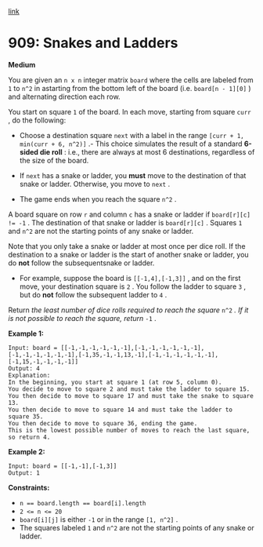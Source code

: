 [link](https://leetcode.com/problems/snakes-and-ladders/description/)

# 909: Snakes and Ladders

**Medium**

You are given an `n x n` integer matrix `board` where the cells are labeled from `1` to `n^2` in astarting from the bottom left of the board (i.e. `board[n - 1][0]` ) and alternating direction each row.

You start on square `1` of the board. In each move, starting from square `curr` , do the following:

- Choose a destination square `next` with a label in the range `[curr + 1, min(curr + 6, n^2)]` .- This choice simulates the result of a standard **6-sided die roll** : i.e., there are always at most 6 destinations, regardless of the size of the board.

- If `next` has a snake or ladder, you **must** move to the destination of that snake or ladder. Otherwise, you move to `next` .
- The game ends when you reach the square `n^2` .

A board square on row `r` and column `c` has a snake or ladder if `board[r][c] != -1` . The destination of that snake or ladder is `board[r][c]` . Squares `1` and `n^2` are not the starting points of any snake or ladder.

Note that you only take a snake or ladder at most once per dice roll. If the destination to a snake or ladder is the start of another snake or ladder, you do **not** follow the subsequentsnake or ladder.

- For example, suppose the board is `[[-1,4],[-1,3]]` , and on the first move, your destination square is `2` . You follow the ladder to square `3` , but do **not** follow the subsequent ladder to `4` .

Return _the least number of dice rolls required to reach the square_ `n^2` _. If it is not possible to reach the square, return_ `-1` .

**Example 1:**

```
Input: board = [[-1,-1,-1,-1,-1,-1],[-1,-1,-1,-1,-1,-1],[-1,-1,-1,-1,-1,-1],[-1,35,-1,-1,13,-1],[-1,-1,-1,-1,-1,-1],[-1,15,-1,-1,-1,-1]]
Output: 4
Explanation:
In the beginning, you start at square 1 (at row 5, column 0).
You decide to move to square 2 and must take the ladder to square 15.
You then decide to move to square 17 and must take the snake to square 13.
You then decide to move to square 14 and must take the ladder to square 35.
You then decide to move to square 36, ending the game.
This is the lowest possible number of moves to reach the last square, so return 4.
```

**Example 2:**

```
Input: board = [[-1,-1],[-1,3]]
Output: 1
```

**Constraints:**

- `n == board.length == board[i].length`
- `2 <= n <= 20`
- `board[i][j]` is either `-1` or in the range `[1, n^2]` .
- The squares labeled `1` and `n^2` are not the starting points of any snake or ladder.
